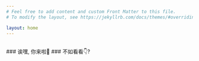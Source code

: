 ```yaml
---
# Feel free to add content and custom Front Matter to this file.
# To modify the layout, see https://jekyllrb.com/docs/themes/#overriding-theme-defaults

layout: home
---
```


<br>
### 诶嘿, 你来啦🙈
### 不如看看👇?
<br>






   